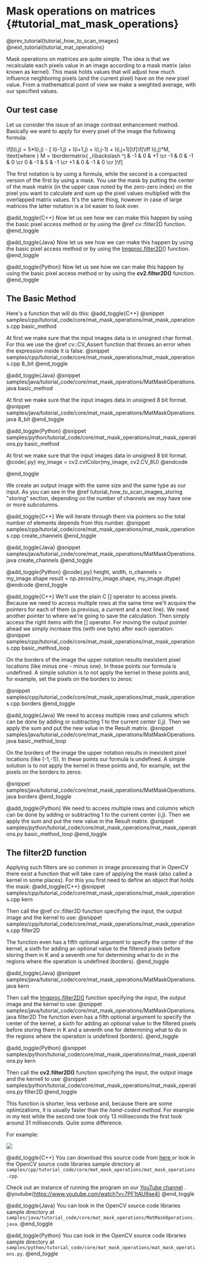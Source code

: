 Mask operations on matrices {#tutorial_mat_mask_operations}
===========================

@prev_tutorial{tutorial_how_to_scan_images}
@next_tutorial{tutorial_mat_operations}

Mask operations on matrices are quite simple. The idea is that we recalculate each pixels value in
an image according to a mask matrix (also known as kernel). This mask holds values that will adjust
how much influence neighboring pixels (and the current pixel) have on the new pixel value. From a
mathematical point of view we make a weighted average, with our specified values.

Our test case
-------------

Let us consider the issue of an image contrast enhancement method. Basically we want to apply for
every pixel of the image the following formula:

\f[I(i,j) = 5*I(i,j) - [ I(i-1,j) + I(i+1,j) + I(i,j-1) + I(i,j+1)]\f]\f[\iff I(i,j)*M, \text{where }
M = \bordermatrix{ _i\backslash ^j  & -1 &  0 & +1 \cr
                     -1 &  0 & -1 &  0 \cr
                      0 & -1 &  5 & -1 \cr
                     +1 &  0 & -1 &  0 \cr
                 }\f]

The first notation is by using a formula, while the second is a compacted version of the first by
using a mask. You use the mask by putting the center of the mask matrix (in the upper case noted by
the zero-zero index) on the pixel you want to calculate and sum up the pixel values multiplied with
the overlapped matrix values. It's the same thing, however in case of large matrices the latter
notation is a lot easier to look over.

@add_toggle{C++}
Now let us see how we can make this happen by using the basic pixel access method or by using the
@ref cv::filter2D function.
@end_toggle

@add_toggle{Java}
Now let us see how we can make this happen by using the basic pixel access method or by using the
[Imgproc.filter2D()] function.
@end_toggle

@add_toggle{Python}
Now let us see how we can make this happen by using the basic pixel access method or by using the
**cv2.filter2D()** function.
@end_toggle

The Basic Method
----------------

Here's a function that will do this:
@add_toggle{C++}
@snippet samples/cpp/tutorial_code/core/mat_mask_operations/mat_mask_operations.cpp basic_method

At first we make sure that the input images data is in unsigned char format. For this we use the
@ref cv::CV_Assert function that throws an error when the expression inside it is false.
@snippet samples/cpp/tutorial_code/core/mat_mask_operations/mat_mask_operations.cpp 8_bit
@end_toggle

@add_toggle{Java}
@snippet samples/java/tutorial_code/core/mat_mask_operations/MatMaskOperations.java basic_method

At first we make sure that the input images data in unsigned 8 bit format.
@snippet samples/java/tutorial_code/core/mat_mask_operations/MatMaskOperations.java 8_bit
@end_toggle

@add_toggle{Python}
@snippet samples/python/tutorial_code/core/mat_mask_operations/mat_mask_operations.py basic_method

At first we make sure that the input images data in unsigned 8 bit format.
@code{.py}
my_image = cv2.cvtColor(my_image, cv2.CV_8U)
@endcode

@end_toggle

We create an output image with the same size and the same type as our input. As you can see in the
@ref tutorial_how_to_scan_images_storing "storing" section, depending on the number of channels we may have one or more
subcolumns.

@add_toggle{C++}
We will iterate through them via pointers so the total number of elements depends from
this number.
@snippet samples/cpp/tutorial_code/core/mat_mask_operations/mat_mask_operations.cpp create_channels
@end_toggle

@add_toggle{Java}
@snippet samples/java/tutorial_code/core/mat_mask_operations/MatMaskOperations.java create_channels
@end_toggle

@add_toggle{Python}
@code{.py}
height, width, n_channels = my_image.shape
result = np.zeros(my_image.shape, my_image.dtype)
@endcode
@end_toggle

@add_toggle{C++}
We'll use the plain C [] operator to access pixels. Because we need to access multiple rows at the
same time we'll acquire the pointers for each of them (a previous, a current and a next line). We
need another pointer to where we're going to save the calculation. Then simply access the right
items with the [] operator. For moving the output pointer ahead we simply increase this (with one
byte) after each operation:
@snippet samples/cpp/tutorial_code/core/mat_mask_operations/mat_mask_operations.cpp basic_method_loop

On the borders of the image the upper notation results inexistent pixel locations (like minus one -
minus one). In these points our formula is undefined. A simple solution is to not apply the kernel
in these points and, for example, set the pixels on the borders to zeros:

@snippet samples/cpp/tutorial_code/core/mat_mask_operations/mat_mask_operations.cpp borders
@end_toggle

@add_toggle{Java}
We need to access multiple rows and columns which can be done by adding or subtracting 1 to the current center (i,j).
Then we apply the sum and put the new value in the Result matrix.
@snippet samples/java/tutorial_code/core/mat_mask_operations/MatMaskOperations.java basic_method_loop

On the borders of the image the upper notation results in inexistent pixel locations (like (-1,-1)).
In these points our formula is undefined. A simple solution is to not apply the kernel
in these points and, for example, set the pixels on the borders to zeros:

@snippet samples/java/tutorial_code/core/mat_mask_operations/MatMaskOperations.java borders
@end_toggle

@add_toggle{Python}
We need to access multiple rows and columns which can be done by adding or subtracting 1 to the current center (i,j).
Then we apply the sum and put the new value in the Result matrix.
@snippet samples/python/tutorial_code/core/mat_mask_operations/mat_mask_operations.py basic_method_loop
@end_toggle

The filter2D function
---------------------

Applying such filters are so common in image processing that in OpenCV there exist a function that
will take care of applying the mask (also called a kernel in some places). For this you first need
to define an object that holds the mask:
@add_toggle{C++}
@snippet samples/cpp/tutorial_code/core/mat_mask_operations/mat_mask_operations.cpp kern

Then call the @ref cv::filter2D function specifying the input, the output image and the kernel to
use:
@snippet samples/cpp/tutorial_code/core/mat_mask_operations/mat_mask_operations.cpp filter2D

The function even has a fifth optional argument to specify the center of the kernel, a sixth
for adding an optional value to the filtered pixels before storing them in K and a seventh one
for determining what to do in the regions where the operation is undefined (borders).
@end_toggle

@add_toggle{Java}
@snippet samples/java/tutorial_code/core/mat_mask_operations/MatMaskOperations.java kern

Then call the [Imgproc.filter2D()] function specifying the input, the output image and the kernel to
use:
@snippet samples/java/tutorial_code/core/mat_mask_operations/MatMaskOperations.java filter2D
The function even has a fifth optional argument to specify the center of the kernel, a sixth
for adding an optional value to the filtered pixels before storing them in K and a seventh one
for determining what to do in the regions where the operation is undefined (borders).
@end_toggle

@add_toggle{Python}
@snippet samples/python/tutorial_code/core/mat_mask_operations/mat_mask_operations.py kern

Then call the **cv2.filter2D()** function specifying the input, the output image and the kernell to
use:
@snippet samples/python/tutorial_code/core/mat_mask_operations/mat_mask_operations.py filter2D
@end_toggle

This function is shorter, less verbose and, because there are some optimizations, it is usually faster
than the *hand-coded method*. For example in my test while the second one took only 13
milliseconds the first took around 31 milliseconds. Quite some difference.

For example:

![](images/resultMatMaskFilter2D.png)

@add_toggle{C++}
You can download this source code from [here
](https://github.com/Itseez/opencv/tree/master/samples/cpp/tutorial_code/core/mat_mask_operations/mat_mask_operations.cpp) or look in the
OpenCV source code libraries sample directory at
`samples/cpp/tutorial_code/core/mat_mask_operations/mat_mask_operations.cpp`.

Check out an instance of running the program on our [YouTube
channel](http://www.youtube.com/watch?v=7PF1tAU9se4) .
@youtube{https://www.youtube.com/watch?v=7PF1tAU9se4}
@end_toggle

@add_toggle{Java}
You can look in the OpenCV source code libraries sample directory at
`samples/java/tutorial_code/core/mat_mask_operations/MatMaskOperations.java`.
@end_toggle

@add_toggle{Python}
You can look in the OpenCV source code libraries sample directory at
`samples/python/tutorial_code/core/mat_mask_operations/mat_mask_operations.py`.
@end_toggle

<!-- invisible references list -->
[Imgproc.filter2D()]: http://docs.opencv.org/java/3.1.0/org/opencv/imgproc/Imgproc.html#filter2D-org.opencv.core.Mat-org.opencv.core.Mat-int-org.opencv.core.Mat-
